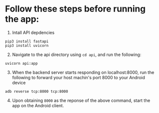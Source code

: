 # Follow these steps before running the app:

1. Intall API depdencies
```
pip3 install fastapi
pip3 install uvicorn
```
2. Navigate to the api directory using `cd api`, and run the following:
```
uvicorn api:app
```
3. When the backend server starts responding on localhost:8000, run the following to forward your host machin's port 8000 to your Android device
```
adb reverse tcp:8000 tcp:8000
```
4. Upon obtaining `8000` as the reponse of the above command, start the app on the Android client.